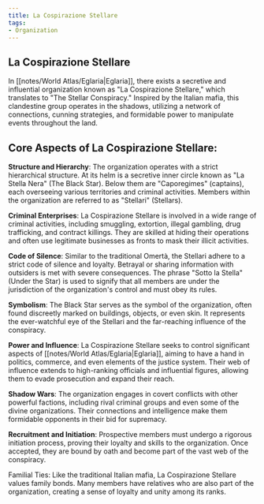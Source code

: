 ```yaml
---
title: La Cospirazione Stellare
tags:
- Organization
---
```

## La Cospirazione Stellare
In [[notes/World Atlas/Eglaria|Eglaria]], there exists a secretive and influential organization known as "La Cospirazione Stellare," which translates to "The Stellar Conspiracy." Inspired by the Italian mafia, this clandestine group operates in the shadows, utilizing a network of connections, cunning strategies, and formidable power to manipulate events throughout the land.

## Core Aspects of La Cospirazione Stellare:

**Structure and Hierarchy**: The organization operates with a strict hierarchical structure. At its helm is a secretive inner circle known as "La Stella Nera" (The Black Star). Below them are "Caporegimes" (captains), each overseeing various territories and criminal activities. Members within the organization are referred to as "Stellari" (Stellars).

**Criminal Enterprises**: La Cospirazione Stellare is involved in a wide range of criminal activities, including smuggling, extortion, illegal gambling, drug trafficking, and contract killings. They are skilled at hiding their operations and often use legitimate businesses as fronts to mask their illicit activities.

**Code of Silence**: Similar to the traditional Omertà, the Stellari adhere to a strict code of silence and loyalty. Betrayal or sharing information with outsiders is met with severe consequences. The phrase "Sotto la Stella" (Under the Star) is used to signify that all members are under the jurisdiction of the organization's control and must obey its rules.

**Symbolism**: The Black Star serves as the symbol of the organization, often found discreetly marked on buildings, objects, or even skin. It represents the ever-watchful eye of the Stellari and the far-reaching influence of the conspiracy.

**Power and Influence**: La Cospirazione Stellare seeks to control significant aspects of [[notes/World Atlas/Eglaria|Eglaria]], aiming to have a hand in politics, commerce, and even elements of the justice system. Their web of influence extends to high-ranking officials and influential figures, allowing them to evade prosecution and expand their reach.

**Shadow Wars**: The organization engages in covert conflicts with other powerful factions, including rival criminal groups and even some of the divine organizations. Their connections and intelligence make them formidable opponents in their bid for supremacy.

**Recruitment and Initiation**: Prospective members must undergo a rigorous initiation process, proving their loyalty and skills to the organization. Once accepted, they are bound by oath and become part of the vast web of the conspiracy.

Familial Ties: Like the traditional Italian mafia, La Cospirazione Stellare values family bonds. Many members have relatives who are also part of the organization, creating a sense of loyalty and unity among its ranks.
